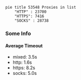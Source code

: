 
```mermaid
pie title 53548 Proxies in list
    "HTTP" : 23700
    "HTTPS": 7416
    "SOCKS" : 28738
```

### Some Info
#### Average Timeout

- mixed: 3.5s
- http: 1.6s
- https: 8.2s
- socks: 5.0s